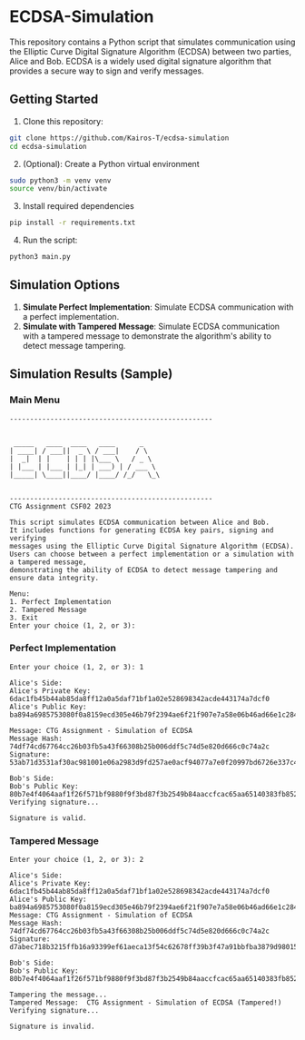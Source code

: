 # ECDSA-Simulation
This repository contains a Python script that simulates communication using the Elliptic Curve Digital Signature Algorithm (ECDSA) between two parties, Alice and Bob. ECDSA is a widely used digital signature algorithm that provides a secure way to sign and verify messages.

## Getting Started

1. Clone this repository:
```bash
git clone https://github.com/Kairos-T/ecdsa-simulation
cd ecdsa-simulation
```

2. (Optional): Create a Python virtual environment
```bash
sudo python3 -m venv venv
source venv/bin/activate
```

3. Install required dependencies
```bash
pip install -r requirements.txt
```

4. Run the script:
```bash
python3 main.py
```

## Simulation Options
1. **Simulate Perfect Implementation**: Simulate ECDSA communication with a perfect implementation.
2. **Simulate with Tampered Message**: Simulate ECDSA communication with a tampered message to demonstrate the algorithm's ability to detect message tampering.

## Simulation Results (Sample)

### Main Menu
```
--------------------------------------------------


 _____   ____  ____   ____      _    
| ____| / ___||  _ \ / ___|    / \   
|  _|  | |    | | | |\___ \   / _ \  
| |___ | |___ | |_| | ___) | / ___ \ 
|_____| \____||____/ |____/ /_/   \_\
                                     

--------------------------------------------------
CTG Assignment CSF02 2023

This script simulates ECDSA communication between Alice and Bob.
It includes functions for generating ECDSA key pairs, signing and verifying
messages using the Elliptic Curve Digital Signature Algorithm (ECDSA).
Users can choose between a perfect implementation or a simulation with a tampered message,
demonstrating the ability of ECDSA to detect message tampering and ensure data integrity.

Menu:
1. Perfect Implementation
2. Tampered Message
3. Exit
Enter your choice (1, 2, or 3): 
```

### Perfect Implementation
```
Enter your choice (1, 2, or 3): 1

Alice's Side:
Alice's Private Key: 6dac1fb45b44ab85da8ff12a0a5daf71bf1a02e528698342acde443174a7dcf0
Alice's Public Key: ba894a6985753080f0a8159ecd305e46b79f2394ae6f21f907e7a58e06b46ad66e1c284e80f4ac22f075093403d3c10afdcee848b09cf791dea62a9124ca8d91

Message: CTG Assignment - Simulation of ECDSA
Message Hash: 74df74cd67764cc26b03fb5a43f66308b25b006ddf5c74d5e820d666c0c74a2c
Signature: 53ab71d3531af30ac981001e06a2983d9fd257ae0acf94077a7e0f20997bd6726e337c4c2339c4520586b750110b46953be2dba51e80e4d8e7ac922ad5d99111

Bob's Side:
Bob's Public Key: 80b7e4f4064aaf1f26f571bf9880f9f3bd87f3b2549b84aaccfcac65aa65140383fb852b87ed9dcf0acf091cb7bf5f663f8d7efc558bc5a2aafcb19fbfcad0d2
Verifying signature...

Signature is valid.
```

### Tampered Message
```
Enter your choice (1, 2, or 3): 2

Alice's Side:
Alice's Private Key: 6dac1fb45b44ab85da8ff12a0a5daf71bf1a02e528698342acde443174a7dcf0
Alice's Public Key: ba894a6985753080f0a8159ecd305e46b79f2394ae6f21f907e7a58e06b46ad66e1c284e80f4ac22f075093403d3c10afdcee848b09cf791dea62a9124ca8d91
Message: CTG Assignment - Simulation of ECDSA
Message Hash: 74df74cd67764cc26b03fb5a43f66308b25b006ddf5c74d5e820d666c0c74a2c
Signature: d7abec718b3215ffb16a93399ef61aeca13f54c62678ff39b3f47a91bbfba3879d98015a4d57cde73188f5d24ecd6a5d067841308c48be27f31c00662d6aa0d0

Bob's Side:
Bob's Public Key: 80b7e4f4064aaf1f26f571bf9880f9f3bd87f3b2549b84aaccfcac65aa65140383fb852b87ed9dcf0acf091cb7bf5f663f8d7efc558bc5a2aafcb19fbfcad0d2

Tampering the message...
Tampered Message:  CTG Assignment - Simulation of ECDSA (Tampered!)
Verifying signature...

Signature is invalid.
```
